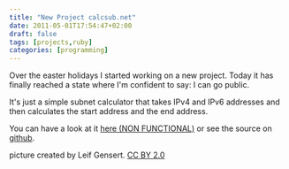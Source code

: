 ```yaml
---
title: "New Project calcsub.net"
date: 2011-05-01T17:54:47+02:00
draft: false
tags: [projects,ruby]
categories: [programming]
---
```


Over the easter holidays I started working on a new project. Today it has finally reached a state where I'm confident to say: I can go public.

It's just a simple subnet calculator that takes IPv4 and IPv6 addresses and then calculates the start address and the end address.

You can have a look at it [here (NON FUNCTIONAL)](https://web.archive.org/web/20130601060932/http://calcsub.net/) or see the source on [github](https://github.com/leifg/calcsub.net).


picture created by Leif Gensert. [CC BY 2.0](http://creativecommons.org/licenses/by/2.0/)
